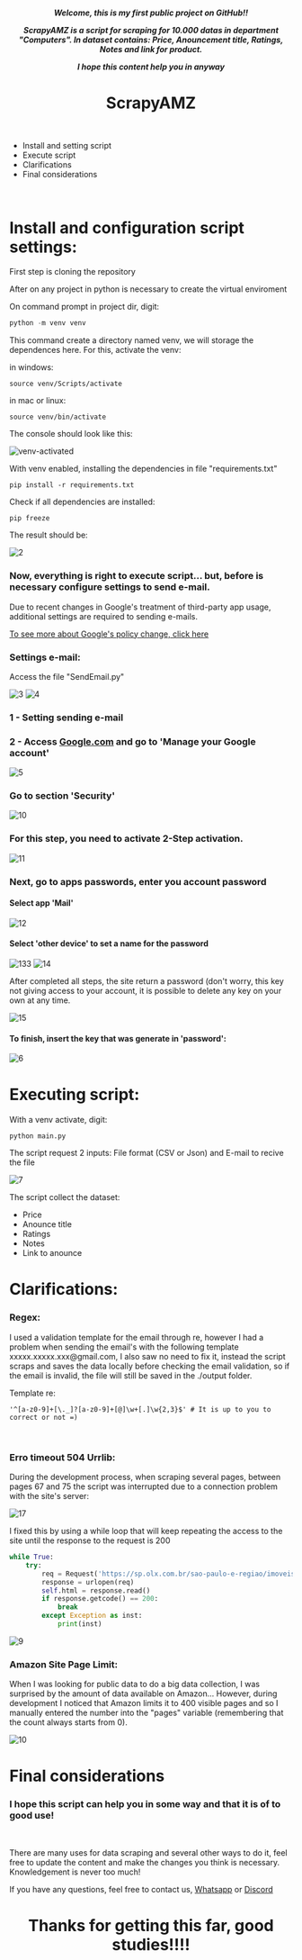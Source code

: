 <h6 align="center"><b>Welcome, this is my first public project on GitHub!!

ScrapyAMZ is a script for scraping for 10.000 datas in department "Computers". In dataset contains: Price, Anouncement title, Ratings, Notes and link for product.

 I hope this content help you in anyway</h6></b>


<h1 align="center">ScrapyAMZ</h1>
<br>

- Install and setting script
- Execute script
- Clarifications
- Final considerations

<br>

<h1>Install and configuration script settings:</h1>
<p>First step is cloning the repository

After on any project in python is necessary to create the virtual enviroment 
</p>



<p>
On command prompt in project dir, digit:
</p>

``` python
python -m venv venv
```

<p>This command create a directory named venv, we will storage the dependences here. For this, activate the venv:

in windows:</p>

```
source venv/Scripts/activate
```

<p> 
in mac or linux:
</p>

```
source venv/bin/activate
```

<p>The console should look like this:</p>
<img src="https://i.ibb.co/jGMbzy5/Sem-t-tulo.png" alt="venv-activated" border="0">

<p>
With venv enabled, installing the dependencies in file "requirements.txt"
</p>

```
pip install -r requirements.txt
```

<p>Check if all dependencies are installed:<p>

```
pip freeze
```

<p>The result should be:</p>
<img src="https://i.ibb.co/S55jwVD/2.png" alt="2" border="0">

<h3>Now, everything is right to execute script... but, before is necessary configure settings to send e-mail. </h3>

<p>Due to recent changes in Google's treatment of third-party app usage, additional settings are required to sending e-mails.</p>
<a href="https://support.google.com/accounts/answer/3466521?hl=pt-BR">To see more about Google's policy change, click here</a>
<br>
<h3>Settings e-mail: </h3>
<p>Access the file "SendEmail.py"</p>
<img src="https://i.ibb.co/nQjt0dV/3.png" alt="3" border="0">

<img src="https://i.ibb.co/4Zd2rpg/4.png" alt="4" border="0">

<h3>1 - Setting sending e-mail</h3>

<h3>2 - Access <a href="google.com">Google.com</a> and go to 'Manage your Google account' </h3>
<img src="https://i.ibb.co/MPmVJqH/5.png" alt="5" border="0">

<h3> Go to section 'Security' </h3>
<img src="https://i.ibb.co/vVKdPY6/10.png" alt="10" border="0">

<h3>For this step, you need to activate 2-Step activation.</h3> 
<img src="https://i.ibb.co/DCgMX66/11.png" alt="11" border="0">

<h3>Next, go to apps passwords, enter you account password </h3>
<h4>Select app 'Mail'</h4>
<img src="https://i.ibb.co/cLWj37P/12.png" alt="12" border="0">

<h4>Select 'other device' to set a name for the password </h4>
<img src="https://i.ibb.co/Kynj8Zk/133.png" alt="133" border="0">
<img src="https://i.ibb.co/sv4p4tS/14.png" alt="14" border="0">

<p>After completed all steps, the site return a password (don't worry, this key not giving access to your account, it is possible to delete any key on your own at any time.</p>

<img src="https://i.ibb.co/26wRZps/15.png" alt="15" border="0">

<h4> To finish, insert the key that was generate in 'password':</h4>
<img src="https://i.ibb.co/8BTgVT2/6.png" alt="6" border="0">

<h1>Executing script:</h1>
<p>With a venv activate, digit: </p>

```
python main.py
```

<p>The script request 2 inputs: File format (CSV or Json) and E-mail to recive the file</p>
<img src="https://i.ibb.co/Tqtv1SY/7.png" alt="7" border="0">

<p>The script collect the dataset:</p>

- Price
- Anounce title
- Ratings
- Notes
- Link to anounce 

<h1>Clarifications:</h1>

<h3>Regex:</h3>
<p>I used a validation template for the email through re, however I had a problem when sending the email's with 
the following template xxxxx.xxxxx.xxx@gmail.com, I also saw no need to fix it, instead
the script scraps and saves the data locally before checking the email validation, so if the email
is invalid, the file will still be saved in the ./output folder.</p>

Template re:
```
'^[a-z0-9]+[\._]?[a-z0-9]+[@]\w+[.]\w{2,3}$' # It is up to you to correct or not =)
```
<br>
<h3>Erro timeout 504 Urrlib:</h3>
<p>During the development process, when scraping several pages, between pages 67 and 75 the
 script was interrupted due to a connection problem with the site's server:</p>
<img src="https://i.ibb.co/x6Vrtt1/17.png" alt="17" border="0">

<p>I fixed this by using a while loop that will keep repeating the access to the site until the response to the request is 200 </p>

``` python
while True:
    try:
        req = Request('https://sp.olx.com.br/sao-paulo-e-regiao/imoveis/aluguel?o={}'.format(i), headers=hdrs)
        response = urlopen(req)
        self.html = response.read()
        if response.getcode() == 200:
            break
        except Exception as inst:
            print(inst)
```

<img src="https://i.ibb.co/4VzLPdM/9.png" alt="9" border="0">

<br>
<h3>Amazon Site Page Limit:</h3>
<p>When I was looking for public data to do a big data collection, I was surprised by the amount of 
data available on Amazon... However, during development I noticed that Amazon limits it to
400 visible pages and so I manually entered the number into the "pages" variable (remembering that the count always starts from 0).</p>
<img src="https://i.ibb.co/pfSWVc4/10.png" alt="10" border="0">

<h1>Final considerations</h1>
<h3>I hope this script can help you in some way and that it is of to good use!</h3><br> 



<p>There are many uses for data scraping and several other ways to do it, feel free
to update the content and make the changes you think is necessary. Knowledgement is never too much!</p>

<p>If you have any questions, feel free to contact us, <a href="https://wa.me/5511980448707">Whatsapp</a>
or <a href="https://discordapp.com/users/Matheus-Ferraz#3474">Discord</a></p>

<h1 align="center">Thanks for getting this far, good studies!!!!</h1>
